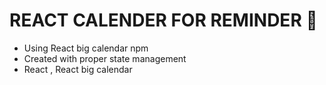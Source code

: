 # REACT CALENDER FOR REMINDER 📅

- Using React big calendar npm
- Created with proper state management
- React , React big calendar

